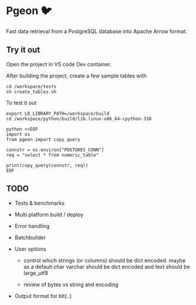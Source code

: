 # Pgeon 🐦

Fast data retrieval from a PostgreSQL database into Apache Arrow format.

## Try it out

Open the project in VS code Dev container.

After building the project, create a few sample tables with

```shell
cd /workspace/tests
sh create_tables.sh
```

To test it out
```shell
export LD_LIBRARY_PATH=/workspace/build
cd /workspace/python/build/lib.linux-x86_64-cpython-310

python <<EOF
import os
from pgeon import copy_query

connstr = os.environ["POSTGRES_CONN"]
req = "select * from numeric_table"

print(copy_query(connstr, req))
EOF
```

## TODO

* Tests & benchmarks

* Multi platform build / deploy

* Error handling

* Batchbuilder

* User options

    - control which strings (or columns) should be dict encoded. maybe as a default char varchar should be dict encoded and text should be large_utf8

    - review of bytes vs string and encoding

* Output format for bit(..)
